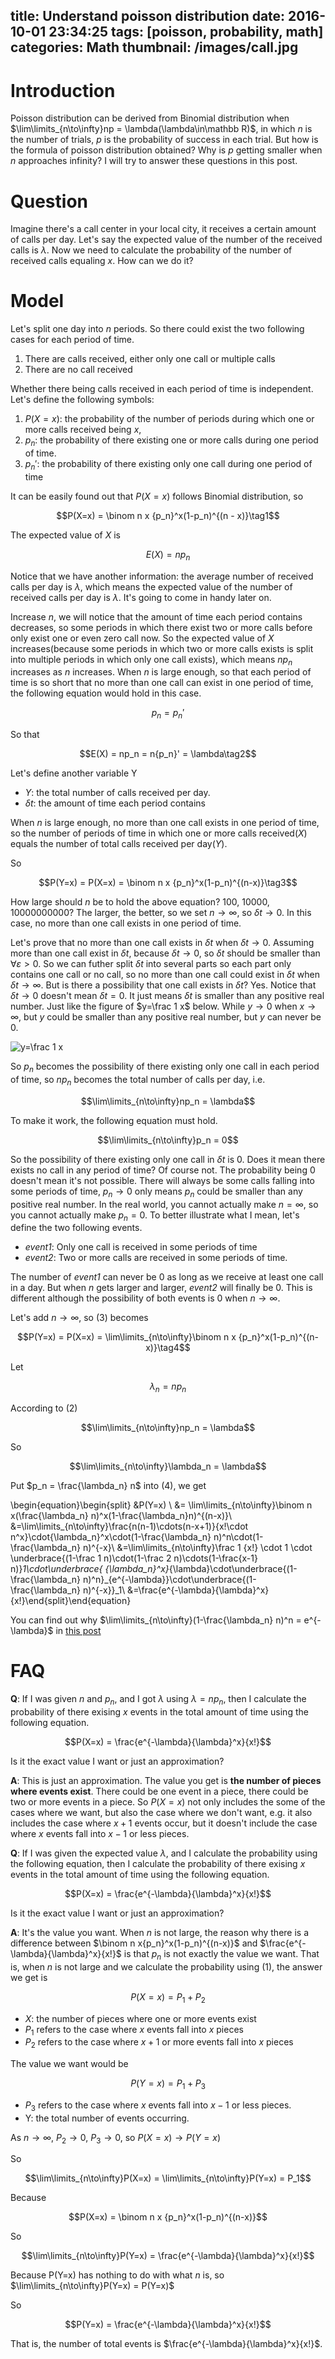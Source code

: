 title: Understand poisson distribution
date: 2016-10-01 23:34:25
tags: [poisson, probability, math]
categories: Math
thumbnail: /images/call.jpg
---

# Introduction
Poisson distribution can be derived from Binomial distribution when $\lim\limits_{n\to\infty}np = \lambda(\lambda\in\mathbb R)$, in which $n$ is the number of trials, $p$ is the probability of success in each trial. But how is the formula of poisson distribution obtained? Why is $p$ getting smaller when $n$ approaches infinity? I will try to answer these questions in this post.

# Question
Imagine there's a call center in your local city, it receives a certain amount of calls per day. Let's say the expected value of the number of the received calls is $\lambda$. Now we need to calculate the probability of the number of received calls equaling $x$. How can we do it?

# Model
Let's split one day into $n$ periods. So there could exist the two following cases for each period of time.

1. There are calls received, either only one call or multiple calls
2. There are no call received

Whether there being calls received in each period of time is independent. Let's define the following symbols:

1. $P(X=x)$: the probability of the number of periods during which one or more calls received being $x$,
2. $p_n$: the probability of there existing one or more calls during one period of time.
3. ${p_n}'$: the probability of there existing only one call during one period of time

It can be easily found out that $P(X=x)$ follows Binomial distribution, so

$$P(X=x) = \binom n x {p_n}^x(1-p_n)^{(n - x)}\tag1$$

The expected value of $X$ is

$$E(X) = np_n$$

Notice that we have another information: the average number of received calls per day is $\lambda$, which means the expected value of the number of received calls per day is $\lambda$. It's going to come in handy later on.

Increase $n$, we will notice that the amount of time each period contains decreases, so some periods in which there exist two or more calls before only exist one or even zero call now. So the expected value of $X$ increases(because some periods in which two or more calls exists is split into multiple periods in which only one call exists), which means $np_n$ increases as $n$ increases. When $n$ is large enough, so that each period of time is so short that no more than one call can exist in one period of time, the following equation would hold in this case.

$$p_n = {p_n}'$$

So that

$$E(X) = np_n = n{p_n}' = \lambda\tag2$$

Let's define another variable Y

* $Y$: the total number of calls received per day.
*  $\delta t$: the amount of time each period contains

When $n$ is large enough, no more than one call exists in one period of time, so the number of periods of time in which one or more calls received($X$) equals the number of total calls received per day($Y$).

So

$$P(Y=x) = P(X=x) = \binom n x {p_n}^x(1-p_n)^{(n-x)}\tag3$$

How large should $n$ be to hold the above equation? 100, 10000, 10000000000? The larger, the better, so we set $n \to\infty$, so $\delta t \to 0$. In this case, no more than one call exists in one period of time. 

Let's prove that no more than one call exists in $\delta t$ when $\delta t \to 0$. Assuming more than one call exist in $\delta t$, because $\delta t \to 0$, so $\delta t$ should be smaller than $\forall \varepsilon>0$. So we can futher split $\delta t$ into several parts so each part only contains one call or no call, so no more than one call could exist in $\delta t$ when $\delta t \to\infty$. But is there a possibility that one call exists in $\delta t$? Yes. Notice that $\delta t\to 0$ doesn't mean $\delta t = 0$. It just means $\delta t$ is smaller than any positive real number. Just like the figure of $y=\frac 1 x$ below. While $y\to0$ when $x\to \infty$, but $y$ could be smaller than any positive real number, but $y$ can never be 0.

![$y=\frac 1 x$](/images/y=1_over_x.png)

So $p_n$ becomes the possibility of there existing only one call in each period of time, so $np_n$ becomes the total number of calls per day, i.e.

$$\lim\limits_{n\to\infty}np_n = \lambda$$

To make it work, the following equation must hold.

$$\lim\limits_{n\to\infty}p_n = 0$$

So the possibility of there existing only one call in $\delta t$ is 0. Does it mean there exists no call in any period of time? Of course not. The probability being 0 doesn't mean it's not possible. There will always be some calls falling into some periods of time, $p_n\to 0$ only means $p_n$ could be smaller than any positive real number. In the real world, you cannot actually make $n = \infty$, so you cannot actually make $p_n = 0$. To better illustrate what I mean, let's define the two following events.

* *event1*: Only one call is received in some periods of time
* *event2*: Two or more calls are received in some periods of time. 

The number of *event1* can never be 0 as long as we receive at least one call in a day. But when $n$ gets larger and larger, *event2* will finally be 0. This is different although the possibility of both events is 0 when $n\to\infty$.

Let's add $n\to\infty$, so $(3)$ becomes

$$P(Y=x) = P(X=x) = \lim\limits_{n\to\infty}\binom n x {p_n}^x(1-p_n)^{(n-x)}\tag4$$

Let

$$\lambda_n = np_n$$

According to $(2)$

$$\lim\limits_{n\to\infty}np_n = \lambda$$

So

$$\lim\limits_{n\to\infty}\lambda_n = \lambda$$

Put $p_n = \frac{\lambda_n} n$ into $(4)$, we get

\begin{equation}\begin{split} &P(Y=x) \\
&= \lim\limits_{n\to\infty}\binom n x(\frac{\lambda_n} n)^x(1-\frac{\lambda_n}n)^{(n-x)}\\
&=\lim\limits_{n\to\infty}\frac{n(n-1)\cdots(n-x+1)}{x!\cdot n^x}\cdot{\lambda_n}^x\cdot(1-\frac{\lambda_n} n)^n\cdot(1-\frac{\lambda_n} n)^{-x}\\
&=\lim\limits_{n\to\infty}\frac 1 {x!} \cdot 1 \cdot \underbrace{(1-\frac 1 n)\cdot(1-\frac 2 n)\cdots(1-\frac{x-1} n)}_1\cdot\underbrace{ {\lambda_n}^x}_{\lambda}\cdot\underbrace{(1-\frac{\lambda_n} n)^n}_{e^{-\lambda}}\cdot\underbrace{(1-\frac{\lambda_n} n)^{-x}}_1\\
&=\frac{e^{-\lambda}{\lambda}^x}{x!}\end{split}\end{equation}

You can find out why $\lim\limits_{n\to\infty}(1-\frac{\lambda_n} n)^n = e^{-\lambda}$ in [this post](https://searene.github.io/2016/09/30/Calculate-1-lambda-n-n/)

# FAQ

**Q**: If I was given $n$ and $p_n$, and I got $\lambda$ using $\lambda = np_n$, then I calculate the probability of there exising $x$ events in the total amount of time using the following equation.

$$P(X=x) = \frac{e^{-\lambda}{\lambda}^x}{x!}$$

 Is it the exact value I want or just an approximation?

**A**: This is just an approximation. The value you get is **the number of pieces where events exist**. There could be one event in a piece, there could be two or more events in a piece. So $P(X=x)$ not only includes the some of the cases where we want, but also the case where we don't want, e.g. it also includes the case where $x+1$ events occur, but it doesn't include the case where $x$ events fall into $x-1$ or less pieces.

**Q**: If I was given the expected value $\lambda$, and I calculate the probability using the following equation, then I calculate the probability of there exising $x$ events in the total amount of time using the following equation.

$$P(X=x) = \frac{e^{-\lambda}{\lambda}^x}{x!}$$

 Is it the exact value I want or just an approximation?

**A**: It's the value you want. When $n$ is not large, the reason why there is a difference between $\binom n x{p_n}^x(1-p_n)^{(n-x)}$ and $\frac{e^{-\lambda}{\lambda}^x}{x!}$ is that $p_n$ is not exactly the value we want. That is, when $n$ is not large and we calculate the probability using $(1)$, the answer we get is

$$P(X=x) = P_1 + P_2$$

* $X$: the number of pieces where one or more events exist
* $P_1$ refers to the case where $x$ events fall into $x$ pieces
* $P_2$ refers to the case where $x+1$ or more events fall into $x$ pieces

The value we want would be

$$P(Y = x) = P_1 + P_3$$

* $P_3$ refers to the case where $x$ events fall into $x-1$ or less pieces.
* Y: the total number of events occurring.

As $n\to\infty$, $P_2\to 0$, $P_3\to 0$, so $P(X=x) \to P(Y=x)$

So

$$\lim\limits_{n\to\infty}P(X=x) = \lim\limits_{n\to\infty}P(Y=x) = P_1$$

Because

$$P(X=x) = \binom n x {p_n}^x(1-p_n)^{(n-x)}$$

So

$$\lim\limits_{n\to\infty}P(Y=x) = \frac{e^{-\lambda}{\lambda}^x}{x!}$$

Because P(Y=x) has nothing to do with what $n$ is, so $\lim\limits_{n\to\infty}P(Y=x) = P(Y=x)$

So

$$P(Y=x) = \frac{e^{-\lambda}{\lambda}^x}{x!}$$

That is, the number of total events is $\frac{e^{-\lambda}{\lambda}^x}{x!}$.
